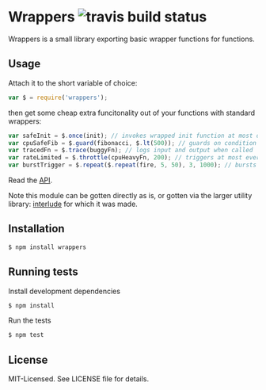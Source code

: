 # Wrappers ![travis build status](https://secure.travis-ci.org/clux/wrappers.png)
Wrappers is a small library exporting basic wrapper functions for functions.

## Usage
Attach it to the short variable of choice:

````javascript
var $ = require('wrappers');
````

then get some cheap extra funcitonality out of your functions with standard wrappers:

```javascript
var safeInit = $.once(init); // invokes wrapped init function at most once
var cpuSafeFib = $.guard(fibonacci, $.lt(500)); // guards on condition <500
var tracedFn = $.trace(buggyFn); // logs input and output when called
var rateLimited = $.throttle(cpuHeavyFn, 200); // triggers at most every 200ms
var burstTrigger = $.repeat($.repeat(fire, 5, 50), 3, 1000); // bursts of 5 every second 3 times
````

Read the [API](https://github.com/clux/wrappers/blob/master/api.md).

Note this module can be gotten directly as is, or gotten via the larger utility library: [interlude](https://github.com/clux/interlude) for which it was made.

## Installation

````bash
$ npm install wrappers
````

## Running tests
Install development dependencies

````bash
$ npm install
````

Run the tests

````bash
$ npm test
````

## License
MIT-Licensed. See LICENSE file for details.
